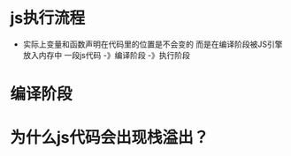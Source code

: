 # js执行流程
- 实际上变量和函数声明在代码里的位置是不会变的 而是在编译阶段被JS引擎放入内存中
    一段js代码 -》编译阶段 -》执行阶段

# 编译阶段



# 为什么js代码会出现栈溢出？
